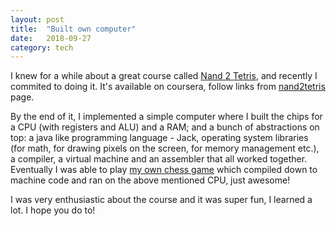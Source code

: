 ```yaml
---
layout: post
title:  "Built own computer"
date:   2018-09-27
category: tech
---
```


I knew for a while about a great course called [Nand 2 Tetris][nand2tetris],
and recently I commited to doing it. It's available on coursera, follow links
from [nand2tetris][nand2tetris] page.

By the end of it, I implemented a simple computer where I built the chips
for a CPU (with registers and ALU) and a RAM; and a bunch of abstractions on
top: a java like programming language - Jack, operating system libraries (for
math, for drawing pixels on the screen, for memory management etc.), a compiler,
a virtual machine and an assembler that all worked together. Eventually I was
able to play [my own chess game][jack-chess] which compiled down to machine code and ran on
the above mentioned CPU, just awesome!

I was very enthusiastic about the course and it was super fun, I learned a lot.
I hope you do to!

<br><br>

[nand2tetris]: https://www.nand2tetris.org/
[jack-chess]: https://github.com/andreip/jack-chess
